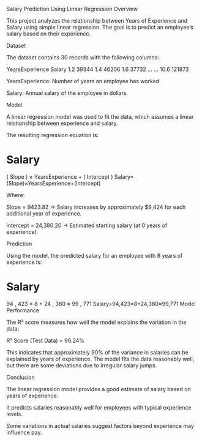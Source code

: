 Salary Prediction Using Linear Regression
Overview

This project analyzes the relationship between Years of Experience and Salary using simple linear regression. The goal is to predict an employee’s salary based on their experience.

Dataset

The dataset contains 30 records with the following columns:

YearsExperience	Salary
1.2	39344
1.4	46206
1.6	37732
...	...
10.6	121873

YearsExperience: Number of years an employee has worked.

Salary: Annual salary of the employee in dollars.

Model

A linear regression model was used to fit the data, which assumes a linear relationship between experience and salary.

The resulting regression equation is:

Salary
=
(
Slope
)
×
YearsExperience
+
(
Intercept
)
Salary=(Slope)×YearsExperience+(Intercept)

Where:

Slope = 9423.82 → Salary increases by approximately $9,424 for each additional year of experience.

Intercept = 24,380.20 → Estimated starting salary (at 0 years of experience).

Prediction

Using the model, the predicted salary for an employee with 8 years of experience is:

Salary
=
94
,
423
×
8
+
24
,
380
≈
99
,
771
Salary=94,423×8+24,380≈99,771
Model Performance

The R² score measures how well the model explains the variation in the data:

R² Score (Test Data) = 90.24%

This indicates that approximately 90% of the variance in salaries can be explained by years of experience. The model fits the data reasonably well, but there are some deviations due to irregular salary jumps.

Conclusion

The linear regression model provides a good estimate of salary based on years of experience.

It predicts salaries reasonably well for employees with typical experience levels.

Some variations in actual salaries suggest factors beyond experience may influence pay.
